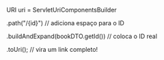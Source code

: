 <p> URI uri = ServletUriComponentsBuilder </p>
   <P>.path("/{id}")   // adiciona espaço para o ID </P>   
   <P>.buildAndExpand(bookDTO.getId()) // coloca o ID real</P>
   <p>.toUri(); // vira um link completo! </p>
             
            
